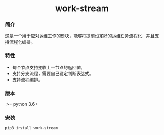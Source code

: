 <h1 align="center">work-stream</h1>



### 简介

​	这是一个用于应对运维工作的模块，能够将提前设定好的运维任务流程化，并且支持流程化编排。





### 特性

- 每个节点支持接收上一节点的返回值。
- 支持分支流程，需要自己设定判断表达式。
- 支持流程编排。



### 版本

​	>= python 3.6+



### 安装

```python3
pip3 install work-stream
```



